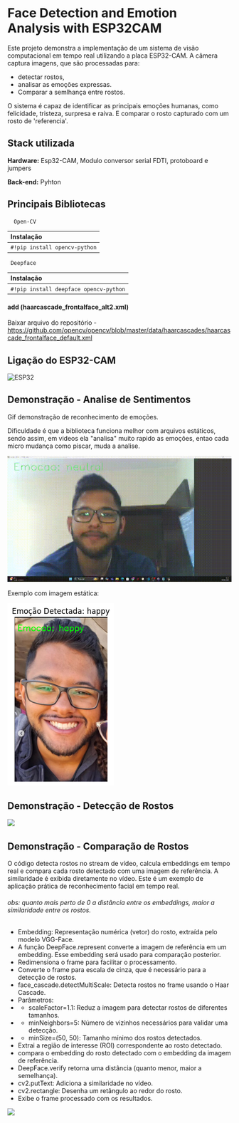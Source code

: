 
# Face Detection and Emotion Analysis with ESP32CAM


Este projeto demonstra a implementação de um sistema de visão computacional em tempo real utilizando a placa ESP32-CAM. A câmera captura imagens, que são processadas para:
- detectar rostos,
- analisar as emoções expressas. 
- Comparar a semlhança entre rostos. 

O sistema é capaz de identificar as principais emoções humanas, como felicidade, tristeza, surpresa e raiva. E comparar o rosto capturado com um rosto de 'referencia'. 




## Stack utilizada

**Hardware:** Esp32-CAM, Modulo conversor serial FDTI, protoboard e jumpers

**Back-end:** Pyhton


## Principais Bibliotecas



```http
  Open-CV
```

| Instalação|
| :---------- |
| `#!pip install opencv-python` |

```http
 Deepface 
```

| Instalação|
| :---------- |
| `#!pip install deepface opencv-python` |

#### add (haarcascade_frontalface_alt2.xml)

Baixar arquivo do repositório - https://github.com/opencv/opencv/blob/master/data/haarcascades/haarcascade_frontalface_default.xml


## Ligação do ESP32-CAM

![ESP32](https://blog.eletrogate.com/wp-content/uploads/2022/01/Setup_programar-1024x634.png)


## Demonstração - Analise de Sentimentos 

Gif demonstração de reconhecimento de emoções. 

Dificuldade é que a biblioteca funciona melhor com arquivos estáticos, sendo assim, em videos ela "analisa" muito rapido as emoções, entao cada micro mudança como piscar, muda a analise. 

<img src="/assets/gif-emoções.gif">

Exemplo com imagem estática: 

<img src="/assets/imagem-estaatica.png">


## Demonstração - Detecção de Rostos

<img src="/assets/2024-11-18 15-25-22.gif">

## Demonstração - Comparação de Rostos

O código detecta rostos no stream de vídeo, calcula embeddings em tempo real e compara cada rosto detectado com uma imagem de referência. A similaridade é exibida diretamente no vídeo. Este é um exemplo de aplicação prática de reconhecimento facial em tempo real.

 ###### obs: quanto mais perto de 0 a distância entre os embeddings, maior a similaridade entre os rostos.

- Embedding: Representação numérica (vetor) do rosto, extraída pelo modelo VGG-Face.
- A função DeepFace.represent converte a imagem de referência em um embedding. Esse embedding será usado para comparação posterior.
- Redimensiona o frame para facilitar o processamento.
- Converte o frame para escala de cinza, que é necessário para a detecção de rostos.
- face_cascade.detectMultiScale: Detecta rostos no frame usando o Haar Cascade.
- Parâmetros:
 - - scaleFactor=1.1: Reduz a imagem para detectar rostos de diferentes tamanhos.
 - - minNeighbors=5: Número de vizinhos necessários para validar uma detecção.
 - - minSize=(50, 50): Tamanho mínimo dos rostos detectados.
- Extrai a região de interesse (ROI) correspondente ao rosto detectado.
- compara o embedding do rosto detectado com o embedding da imagem de referência.
- DeepFace.verify retorna uma distância (quanto menor, maior a semelhança).
- cv2.putText: Adiciona a similaridade no vídeo.
- cv2.rectangle: Desenha um retângulo ao redor do rosto.
- Exibe o frame processado com os resultados.

<img src="/assets/comparacao.gif">
